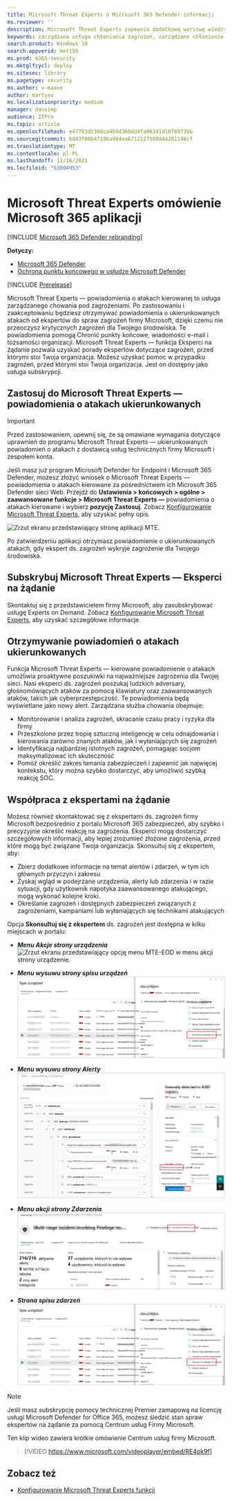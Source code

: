 ```yaml
---
title: Microsoft Threat Experts o Microsoft 365 Defender informacji
ms.reviewer: ''
description: Microsoft Threat Experts zapewnia dodatkową warstwę wiedzy specjalistycznej dla Microsoft 365 Defender.
keywords: zarządzana usługa chłoniania zagrożeń, zarządzane chłonienie zagrożeń, usługa zarządzanych wykrywania i odpowiedzi (MDR, MTE, Microsoft Threat Experts
search.product: Windows 10
search.appverid: met150
ms.prod: m365-security
ms.mktglfcycl: deploy
ms.sitesec: library
ms.pagetype: security
ms.author: v-maave
author: martyav
ms.localizationpriority: medium
manager: dansimp
audience: ITPro
ms.topic: article
ms.openlocfilehash: e47783d2308ca4b94360dd4fa06341d18f8973bb
ms.sourcegitcommit: bd43f08b4719ba984ea6712227508d4a281148cf
ms.translationtype: MT
ms.contentlocale: pl-PL
ms.lasthandoff: 11/16/2021
ms.locfileid: "63004953"
---
```

# <a name="microsoft-threat-experts-in-microsoft-365-overview"></a>Microsoft Threat Experts omówienie Microsoft 365 aplikacji

[!INCLUDE [Microsoft 365 Defender rebranding](../includes/microsoft-defender.md)]

**Dotyczy:**

- [Microsoft 365 Defender](https://go.microsoft.com/fwlink/?linkid=2118804)
- [Ochrona punktu końcowego w usłudze Microsoft Defender](https://go.microsoft.com/fwlink/p/?linkid=2154037)

[!INCLUDE [Prerelease](../includes/prerelease.md)]

Microsoft Threat Experts — powiadomienia o atakach kierowanej to usługa zarządzanego chowania pod zagrożeniami. Po zastosowaniu i zaakceptowaniu będziesz otrzymywać powiadomienia o ukierunkowanych atakach od ekspertów do spraw zagrożeń firmy Microsoft, dzięki czemu nie przeoczysz krytycznych zagrożeń dla Twojego środowiska. Te powiadomienia pomogą Chronić punkty końcowe, wiadomości e-mail i tożsamości organizacji.
Microsoft Threat Experts — funkcja Eksperci na żądanie pozwala uzyskać porady ekspertów dotyczące zagrożeń, przed którymi stoi Twoja organizacja. Możesz uzyskać pomoc w przypadku zagrożeń, przed którymi stoi Twoja organizacja. Jest on dostępny jako usługa subskrypcji.

## <a name="apply-for-microsoft-threat-experts--targeted-attack-notifications"></a>Zastosuj do Microsoft Threat Experts — powiadomienia o atakach ukierunkowanych

> [!IMPORTANT]
> Przed zastosowaniem, upewnij się, że są omawiane wymagania dotyczące uprawnień do programu Microsoft Threat Experts — ukierunkowanych powiadomień o atakach z dostawcą usług technicznych firmy Microsoft i zespołem konta.

Jeśli masz już program Microsoft Defender for Endpoint i Microsoft 365 Defender, możesz złożyć wniosek o Microsoft Threat Experts — powiadomienia o atakach kierowane za pośrednictwem ich Microsoft 365 Defender sieci Web. Przejdź do **Ustawienia > końcowych > ogólne > zaawansowane funkcje > Microsoft Threat Experts —** powiadomienia o atakach kierowane i wybierz **pozycję Zastosuj**. Zobacz [Konfigurowanie Microsoft Threat Experts,](./configure-microsoft-threat-experts.md) aby uzyskać pełny opis.

![Zrzut ekranu przedstawiający stronę aplikacji MTE.](../../media/mte/mte-collaboratewithmte.png)

Po zatwierdzeniu aplikacji otrzymasz powiadomienie o ukierunkowanych atakach, gdy ekspert ds. zagrożeń wykryje zagrożenie dla Twojego środowiska.

## <a name="subscribe-to-microsoft-threat-experts---experts-on-demand"></a>Subskrybuj Microsoft Threat Experts — Eksperci na żądanie

Skontaktuj się z przedstawicielem firmy Microsoft, aby zasubskrybować usługę Experts on Demand.  Zobacz [Konfigurowanie Microsoft Threat Experts,](./configure-microsoft-threat-experts.md) aby uzyskać szczegółowe informacje.

## <a name="receive-targeted-attack-notification"></a>Otrzymywanie powiadomień o atakach ukierunkowanych

Funkcja Microsoft Threat Experts — kierowane powiadomienie o atakach umożliwia proaktywne poszukiwki na najważniejsze zagrożenia dla Twojej sieci. Nasi eksperci ds. zagrożeń poszukaj ludzkich adversary, głośnomówiących ataków za pomocą klawiatury oraz zaawansowanych ataków, takich jak cyberprzestępczość. Te powiadomienia będą wyświetlane jako nowy alert. Zarządzana służba chowania obejmuje:

- Monitorowanie i analiza zagrożeń, skracanie czasu pracy i ryzyka dla firmy
- Przeszkolone przez tropię sztuczną inteligencję w celu odnajdowania i kierowania zarówno znanych ataków, jak i wyłaniających się zagrożeń
- Identyfikacja najbardziej istotnych zagrożeń, pomagając socjom maksymalizować ich skuteczność
- Pomóż określić zakres łamania zabezpieczeń i zapewnić jak najwięcej kontekstu, który można szybko dostarczyć, aby umożliwić szybką reakcję SOC.

## <a name="collaborate-with-experts-on-demand"></a>Współpraca z ekspertami na żądanie

Możesz również skontaktować się z ekspertami ds. zagrożeń firmy Microsoft bezpośrednio z portalu Microsoft 365 zabezpieczeń, aby szybko i precyzyjnie określić reakcję na zagrożenia.  Eksperci mogą dostarczyć szczegółowych informacji, aby lepiej zrozumieć złożone zagrożenia, przed które mogą być związane Twoja organizacja.  Skonsultuj się z ekspertem, aby:

- Zbierz dodatkowe informacje na temat alertów i zdarzeń, w tym ich głównych przyczyn i zakresu
- Zyskaj wgląd w podejrzane urządzenia, alerty lub zdarzenia i w razie sytuacji, gdy użytkownik napotyka zaawansowanego atakującego, mogą wykonać kolejne kroki.
- Określanie zagrożeń i dostępnych zabezpieczeń związanych z zagrożeniami, kampaniami lub wyłaniających się technikami atakujących

Opcja **Skonsultuj się z ekspertem** ds. zagrożeń jest dostępna w kilku miejscach w portalu:

- <i>**Menu Akcje strony urządzenia**</i><BR>
![Zrzut ekranu przedstawiający opcję menu MTE-EOD w menu akcji strony urządzenie.](../../media/mte/device-actions-mte-highlighted.png)

- <i>**Menu wysuwu strony spisu urządzeń**</i><BR>
![Zrzut ekranu przedstawiający opcję menu MTE-EOD na stronie spisu urządzeń.](../../media/mte/device-inventory-mte-highlighted.png)

- <i>**Menu wysuwu strony Alerty**</i><BR>
![Zrzut ekranu przedstawiający opcję menu MTE-EOD na stronie alertu.](../../media/mte/alerts-actions-mte-highlighted.png)

- <i>**Menu akcji strony Zdarzenia**</i><BR>
![Zrzut ekranu przedstawiający opcję menu MTE-EOD na stronie zdarzeń.](../../media/mte/incidents-action-mte-highlighted.png)

- <i>**Strona spisu zdarzeń**</i><BR>
![Zrzut ekranu przedstawiający opcję menu MTE-EOD na stronie spisu zdarzeń.](../../media/mte/incidents-inventory-mte-highlighted.png)

> [!NOTE]
> Jeśli masz subskrypcję pomocy technicznej Premier zamapową na licencję usługi Microsoft Defender for Office 365, możesz śledzić stan spraw ekspertów na żądanie za pomocą Centrum usług Firmy Microsoft.

Ten klip wideo zawiera krótkie omówienie Centrum usług firmy Microsoft.

> [!VIDEO https://www.microsoft.com/videoplayer/embed/RE4pk9f]

## <a name="see-also"></a>Zobacz też

- [Konfigurowanie Microsoft Threat Experts funkcji](./configure-microsoft-threat-experts.md)
